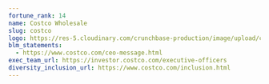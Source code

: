 ```yaml
---
fortune_rank: 14
name: Costco Wholesale
slug: costco
logo: https://res-5.cloudinary.com/crunchbase-production/image/upload/c_lpad,f_auto,q_auto:eco/djivpahfbfmqxtlbwfaw
blm_statements:
  - https://www.costco.com/ceo-message.html
exec_team_url: https://investor.costco.com/executive-officers
diversity_inclusion_url: https://www.costco.com/inclusion.html
---
```

